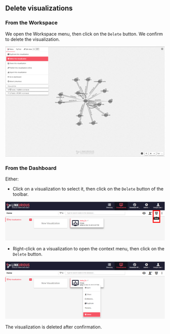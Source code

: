 ## Delete visualizations

### From the Workspace

We open the Workspace menu, then click on the ```Delete``` button. We confirm to delete the visualization.

![](toDelete.png)

### From the Dashboard

Either:

* Click on a visualization to select it, then click on the ```Delete``` button of the toolbar.

![](DeleteDashboard.png)


* Right-click on a visualization to open the context menu, then click on the ```Delete``` button.

![](DeleteRight.png)

The visualization is deleted after confirmation.
